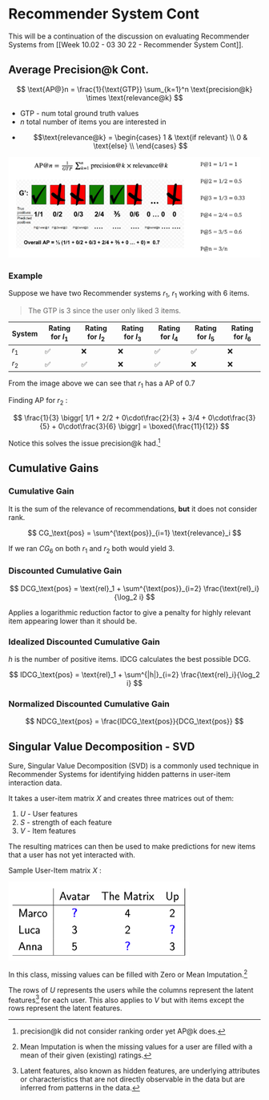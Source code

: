 # Recommender System Cont

This will be a continuation of the discussion on evaluating Recommender Systems from [[Week 10.02 - 03 30 22 - Recommender System Cont]]. 

## Average Precision@k Cont. 

$$
\text{AP@}n = \frac{1}{\text{GTP}} \sum_{k=1}^n \text{precision@k} \times \text{relevance@k}
$$

- $\text{GTP}$ - num total ground truth values
- $n$ total number of items you are interested in
+ $$\text{relevance@k} = 
\begin{cases}
1 & \text{if relevant} \\
0 & \text{else} \\
\end{cases}
$$

![ave_precis_k](../img/ave_precis_k.png)

### Example
Suppose we have two Recommender systems $r_1$, $r_1$ working with 6 items. 

> The GTP is 3 since the user only liked 3 items. 

| System | Rating for $I_1$ | Rating for $I_2$ | Rating for $I_3$ | Rating for $I_4$ | Rating for $I_5$ | Rating for $I_6$ |
| ------ | ---------------- | ---------------- | ---------------- | ---------------- | ---------------- | ---------------- |
| $r_1$  | ✅               | ❌               | ❌               | ✅               | ✅               | ❌               |
| $r_2$  | ✅               | ✅               | ❌               | ✅               | ❌               | ❌               |

From the image above we can see that $r_1$ has a AP of $0.7$

Finding AP for $r_2$ :

$$
\frac{1}{3} \biggr[ 1/1 + 2/2 + 0\cdot\frac{2}{3} + 3/4 + 0\cdot\frac{3}{5} + 0\cdot\frac{3}{6} \biggr] = \boxed{\frac{11}{12}}
$$

Notice this solves the issue precision@k had.[^1]


## Cumulative Gains
### Cumulative Gain
It is the sum of the relevance of recommendations, **but** it does not consider rank. 

$$
CG_\text{pos} = \sum^{\text{pos}}_{i=1} \text{relevance}_i
$$

If we ran $CG_6$ on both $r_1$ and $r_2$ both would yield 3.

### Discounted Cumulative Gain

$$
DCG_\text{pos} = \text{rel}_1 + \sum^{\text{pos}}_{i=2} \frac{\text{rel}_i}{\log_2 i}
$$

Applies a logarithmic reduction factor to give a penalty for highly relevant item appearing lower than it should be. 

### Idealized Discounted Cumulative Gain

$h$ is the number of positive items. IDCG calculates the best possible DCG.

$$
IDCG_\text{pos} = \text{rel}_1 + \sum^{|h|}_{i=2} \frac{\text{rel}_i}{\log_2 i}
$$

<!--Should h be h-1 ?? -->

### Normalized Discounted Cumulative Gain

$$
NDCG_\text{pos} = \frac{IDCG_\text{pos}}{DCG_\text{pos}}
$$


## Singular Value Decomposition - SVD

Sure, Singular Value Decomposition (SVD) is a commonly used technique in Recommender Systems for identifying hidden patterns in user-item interaction data.

It takes a user-item matrix $X$ and creates three matrices out of them:
1. $U$ - User features
2. $S$ - strength of each feature
3. $V$ - Item features

The resulting matrices can then be used to make predictions for new items that a user has not yet interacted with.

Sample User-Item matrix $X$ :

![user-item-matrix](../img/user-item-matrix.png)

In this class, missing values can be filled with Zero or Mean Imputation.[^2]  

The rows of $U$ represents the users while the columns represent the  latent features[^3] for each user. This also applies to $V$ but with items except the rows represent the latent features. 





[^1]: precision@k did not consider ranking order yet AP@k does. 
[^2]: Mean Imputation is when the missing values for a user are filled with a mean of their given (existing) ratings. 
[^3]: Latent features, also known as hidden features, are underlying attributes or characteristics that are not directly observable in the data but are inferred from patterns in the data.
